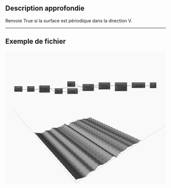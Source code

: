 ## Description approfondie
Renvoie True si la surface est périodique dans la direction V.
___
## Exemple de fichier

![IsPeriodicInV](./Autodesk.DesignScript.Geometry.NurbsSurface.IsPeriodicInV_img.jpg)

